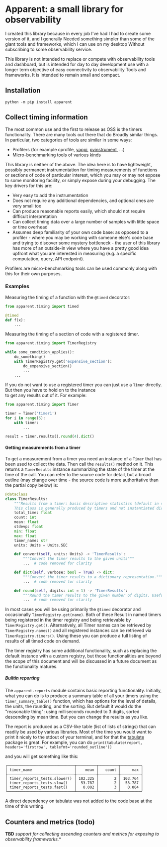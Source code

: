 # Apparent: a small library for observability

I created this library because in every job I've had I had to create some version of it, and I generally
Needed something simpler than some of the giant tools and frameworks, which I can use on my desktop
Without subscribing to some observability service.

This library is not intended to replace or compete with observability tools and dashboard, but is intended 
for day to day development use with a longer term objective of easy connectivity to observability 
Tools and frameworks. It is intended to remain small and compact.

## Installation

`python -m pip install apparent`

## Collect timing information

The most common use and the first to release as OSS is the timers functionality. There are many tools out there that do
Broadly similar things. In particular, two categories of tools are similar in some ways:

* Profilers (for example cprofile, [yappi](https://github.com/sumerc/yappi), 
  [pyinstrument](https://github.com/joerick/pyinstrument), ...)
* Micro-benchmarking tools of various kinds

This library is neither of the above. The idea here is to have lightweight, possibly permanent instrumentation for timing measurements of functions or sections of code of particular interest, which you may or may not expose to some 
monitoring facility, or simply expose during your debugging. The key drivers for this are:

* Very easy to add the instrumentation
* Does not require any additional dependencies, and optional ones are very small too
* Can produce reasonable reports easily, which should not require difficult interpretation
* Can collect timing data over a large number of samples with little space or time overhead
* Assumes deep familiarity of your own code base: as opposed to a profiler - where you may be working with someone else's
  code base and trying to discover some mystery bottleneck - the user of this library has more of an outside-in view
  where you have a pretty good idea upfront what you are interested in measuring (e.g. a specific computation, query, API endpoint).

Profilers are micro-benchmarking tools can be used commonly along with this for their own purposes.

### Examples

Measuring the timing of a function with the `@timed` decorator:

```python
from apparent.timing import timed

@timed
def f(x):
    ... 
```

Measuring the timing of a section of code with a registered timer.

```python
from apparent.timing import TimerRegistry

while some_condition_applies():
    do_something()
    with TimerRegistry.get('expensive_section'):
        do_expensive_section()
        ...
    ...
```

If you do not want to use a registered timer you can just use a `Timer` directly. But then you have to hold on to the instance  
to get any results out of it. For example:

```python
from apparent.timing import Timer

timer = Timer('timer1')
for i in range(5):
    with timer:
        ...

result = timer.results().round(4).dict()
```

#### Getting measurements from a timer

To get a measurement from a timer you need an instance of a `Timer` that has been used to collect the data. Then call the `results()` method on it. This returns a `TimerResults` instance summarizing the state of the timer at the time of the call. You can refer to the source code for detail, but a broad outline (may change over time - the source code is more authoritative than the partial copy below) is:

```python
@dataclass
class TimerResults:
    """Results from a timer: basic descriptive statistics (default in seconds).
    This class is generally produced by timers and not instantiated directly by library users"""
    total_time: float
    count: int
    mean: float
    stdevp: float
    min: float
    max: float
    timer_name: str
    units: Units = Units.SEC

    def convert(self, units: Units) -> 'TimerResults':
        """Convert the timer results to the given units"""
        ...  # code removed for clarity

    def dict(self, verbose: bool = True) -> dict:
        """Convert the timer results to a dictionary representation."""
        ...  # code removed for clarity

    def round(self, digits: int = 1) -> 'TimerResults':
        """Round the timer results to the given number of digits. Useful for presentation and for comparison."""
        ...  # code removed for clarity
```

In most cases you will be using primarily the `@timed` decorator and occasionally `TimerRegistry.get(name)`. Both of these 
Result in named timers being registered in the timer registry and being retrievable by `TimerRegistry.get()`. Alternatively, all
Timer names can be retrieved by `TimerRegistry.names()` and all registered instances can be retrieved via `TimerRegistry.timers()`.  Using these you can produce a full listing of results of all timed code on demand.

The timer registry has some additional functionality, such as replacing the default instance with a custom registry, but those functionalities are beyond the scope of this document and will be discussed in a future document as the functionality matures.

##### Builtin reporting

The `apparent.reports` module contains basic reporting functionality. Initially, what you can do
is to produce a summary table of all your timers using the `timer_summary_table()` function,
which has options for the level of details, the units, the rounding, and the sorting. But default
it would do the "reasonable thing": using milliseconds rounded to 3 digits, sorted descending by mean 
time. But you can change the results as you like.

The report is produced as a CSV-like table (list of lists of strings) that can readily be used by various
libraries. Most of the time you would want to print it nicely to the stdout of your terminal,
and for that the [tabulate](https://pypi.org/project/tabulate/) package is great. For example, you can do 
`print(tabulate(report, headers='firstrow', tablefmt='rounded_outline'))`

and you will get something like this:

```
╭──────────────────────────────┬─────────┬─────────┬─────────╮
│ timer_name                   │    mean │   count │     max │
├──────────────────────────────┼─────────┼─────────┼─────────┤
│ timer_reports_tests.slower() │ 102.325 │       2 │ 103.764 │
│ timer_reports_tests.slow()   │  53.787 │       2 │  53.787 │
│ timer_reports_tests.fast()   │   0.002 │       3 │   0.004 │
╰──────────────────────────────┴─────────┴─────────┴─────────╯
```

A direct dependency on tabulate was not added to the code base at the time of this writing.

## Counters and metrics (todo)

**TBD** *support for collecting ascending counters and metrics for exposing to observability frameworks.**


